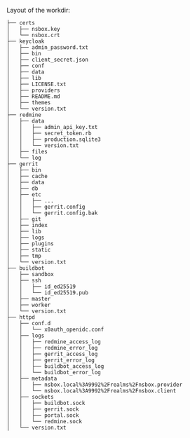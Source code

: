 Layout of the workdir:

    ├── certs
    │   ├── nsbox.key
    │   └── nsbox.crt
    ├── keycloak
    │   ├── admin_password.txt
    │   ├── bin
    │   ├── client_secret.json
    │   ├── conf
    │   ├── data
    │   ├── lib
    │   ├── LICENSE.txt
    │   ├── providers
    │   ├── README.md
    │   ├── themes
    │   └── version.txt
    ├── redmine
    │   ├── data
    │   │   ├── admin_api_key.txt
    │   │   ├── secret_token.rb
    │   │   ├── production.sqlite3
    │   │   └── version.txt
    │   ├── files
    │   └── log
    ├── gerrit
    │   ├── bin
    │   ├── cache
    │   ├── data
    │   ├── db
    │   ├── etc
    │   │   ├── ...
    │   │   ├── gerrit.config
    │   │   └── gerrit.config.bak
    │   ├── git
    │   ├── index
    │   ├── lib
    │   ├── logs
    │   ├── plugins
    │   ├── static
    │   ├── tmp
    │   └── version.txt
    ├── buildbot
    │   ├── sandbox
    │   ├── ssh
    │   │   ├── id_ed25519
    │   │   └── id_ed25519.pub
    │   ├── master
    │   ├── worker
    │   └── version.txt
    ├── httpd
    │   ├── conf.d
    │   │   └── x0auth_openidc.conf
    │   ├── logs
    │   │   ├── redmine_access_log
    │   │   ├── redmine_error_log
    │   │   ├── gerrit_access_log
    │   │   ├── gerrit_error_log
    │   │   ├── buildbot_access_log
    │   │   └── buildbot_error_log
    │   ├── metadata
    │   │   ├── nsbox.local%3A9992%2Frealms%2Fnsbox.provider
    │   │   └── nsbox.local%3A9992%2Frealms%2Fnsbox.client
    │   ├── sockets
    │   │   ├── buildbot.sock
    │   │   ├── gerrit.sock
    │   │   ├── portal.sock
    │   │   └── redmine.sock
    │   └── version.txt
